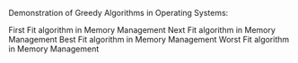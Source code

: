Demonstration of Greedy Algorithms in Operating Systems:

First Fit algorithm in Memory Management
Next Fit algorithm in Memory Management
Best Fit algorithm in Memory Management
Worst Fit algorithm in Memory Management

